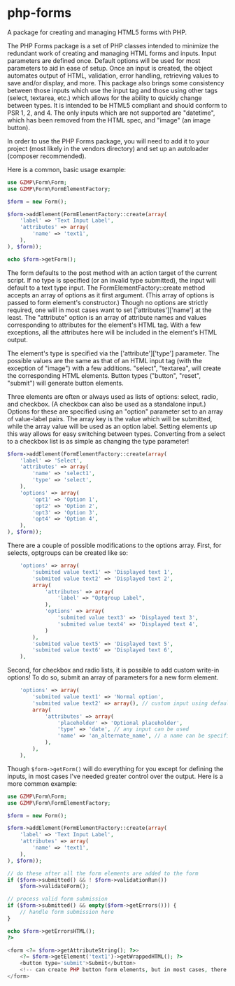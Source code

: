# php-forms
A package for creating and managing HTML5 forms with PHP.

The PHP Forms package is a set of PHP classes intended to minimize the redundant work of creating and managing HTML forms and inputs. Input parameters are defined once. Default options will be used for most parameters to aid in ease of setup. Once an input is created, the object automates output of HTML, validation, error handling, retrieving values to save and/or display, and more. This package also brings some consistency between those inputs which use the input tag and those using other tags (select, textarea, etc.) which allows for the ability to quickly change between types. It is intended to be HTML5 compliant and should conform to PSR 1, 2, and 4. The only inputs which are not supported are "datetime", which has been removed from the HTML spec, and "image" (an image button).

In order to use the PHP Forms package, you will need to add it to your project (most likely in the vendors directory) and set up an autoloader (composer recommended).

Here is a common, basic usage example:
```php
use GZMP\Form\Form;
use GZMP\Form\FormElementFactory;

$form = new Form();

$form->addElement(FormElementFactory::create(array(
	'label' => 'Text Input Label',
	'attributes' => array(
		'name' => 'text1',
	),
), $form));

echo $form->getForm();
```
The form defaults to the post method with an action target of the current script. If no type is specified (or an invalid type submitted), the input will default to a text type input. The FormElementFactory::create method accepts an array of options as it first argument. (This array of options is passed to form element's constructor.) Though no options are strictly required, one will in most cases want to set ['attributes']['name'] at the least. The "attribute" option is an array of attribute names and values corresponding to attributes for the element's HTML tag. With a few exceptions, all the attributes here will be included in the element's HTML output.

The element's type is specified via the ['attribute']['type'] parameter. The possible values are the same as that of an HTML input tag (with the exception of "image") with a few additions. "select", "textarea", will create the corresponding HTML elements. Button types ("button", "reset", "submit") will generate button elements.

Three elements are often or always used as lists of options: select, radio, and checkbox. (A checkbox can also be used as a standalone input.) Options for these are specified using an "option" parameter set to an array of value-label pairs. The array key is the value which will be submitted, while the array value will be used as an option label. Setting elements up this way allows for easy switching between types. Converting from a select to a checkbox list is as simple as changing the type parameter!

```php
$form->addElement(FormElementFactory::create(array(
	'label' => 'Select',
	'attributes' => array(
		'name' => 'select1',
		'type' => 'select',
	),
	'options' => array(
		'opt1' => 'Option 1',
		'opt2' => 'Option 2',
		'opt3' => 'Option 3',
		'opt4' => 'Option 4',
	),
), $form));
```
There are a couple of possible modifications to the options array. First, for selects, optgroups can be created like so:
```php
	'options' => array(
		'submited value text1' => 'Displayed text 1',
		'submited value text2' => 'Displayed text 2',
		array(
			'attributes' => array(
				'label' => "Optgroup Label",
			),
			'options' => array(
				'submited value text3' => 'Displayed text 3',
				'submited value text4' => 'Displayed text 4',
			)
		),
		'submited value text5' => 'Displayed text 5',
		'submited value text6' => 'Displayed text 6',
	),
```
Second, for checkbox and radio lists, it is possible to add custom write-in options! To do so, submit an array of parameters for a new form element.
```php
	'options' => array(
		'submited value text1' => 'Normal option',
		'submited value text2' => array(), // custom input using defaults
		array(
			'attributes' => array(
				'placeholder' => 'Optional placeholder',
				'type' => 'date', // any input can be used
				'name' => 'an_alternate_name', // a name can be specified though this is not necessary
			),
		),
	),
```
Though `$form->getForm()` will do everything for you except for defining the inputs, in most cases I've needed greater control over the output. Here is a more common example:
```php
use GZMP\Form\Form;
use GZMP\Form\FormElementFactory;

$form = new Form();

$form->addElement(FormElementFactory::create(array(
	'label' => 'Text Input Label',
	'attributes' => array(
		'name' => 'text1',
	),
), $form));

// do these after all the form elements are added to the form
if ($form->submitted() && ! $form->validationRun())
	$form->validateForm();

// process valid form submission
if ($form->submitted() && empty($form->getErrors())) {
	// handle form submission here
}

echo $form->getErrorsHTML();
?>

<form <?= $form->getAttributeString(); ?>>
	<?= $form->getElement('text1')->getWrappedHTML(); ?>
	<button type='submit'>Submit</button>
	<!-- can create PHP button form elements, but in most cases, there is no advantage in doing so -->
</form>
```
